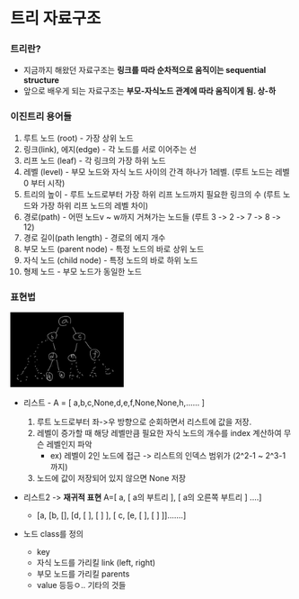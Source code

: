 # 트리 자료구조

### 트리란?

-   지금까지 해왔던 자료구조는 **링크를 따라 순차적으로 움직이는 sequential structure**
-   앞으로 배우게 되는 자료구조는 **부모-자식노드 관계에 따라 움직이게 됨. 상-하**

### 이진트리 용어들

1. 루트 노드 (root) - 가장 상위 노드
2. 링크(link), 에지(edge) - 각 노드를 서로 이어주는 선
3. 리프 노드 (leaf) - 각 링크의 가장 하위 노드
4. 레벨 (level) - 부모 노드와 자식 노드 사이의 간격 하나가 1레벨. (루트 노드는 레벨 0 부터 시작)
5. 트리의 높이 - 루트 노드로부터 가장 하위 리프 노드까지 필요한 링크의 수 (루트 노드와 가장 하위 리프 노드의 레벨 차이)
6. 경로(path) - 어떤 노드v ~ w까지 거쳐가는 노드들 (루트 3 -> 2 -> 7 -> 8 -> 12)
7. 경로 길이(path length) - 경로의 에지 개수
8. 부모 노드 (parent node) - 특정 노드의 바로 상위 노드
9. 자식 노드 (child node) - 특정 노드의 바로 하위 노드
10. 형제 노드 - 부모 노드가 동일한 노드

### 표현법

<img src="../Data_structure/images/tree.jpg" width="40%" height="40%"/>

-   리스트 - A = [ a,b,c,None,d,e,f,None,None,h,...... ]

    1. 루트 노드로부터 좌->우 방향으로 순회하면서 리스트에 값을 저장.
    2. 레벨이 증가할 때 해당 레벨만큼 필요한 자식 노드의 개수를 index 계산하여 무슨 레벨인지 파악
        - ex) 레벨이 2인 노드에 접근 -> 리스트의 인덱스 범위가 (2^2-1 ~ 2^3-1 까지)
    3. 노드에 값이 저장되어 있지 않으면 None 저장

-   리스트2 -> **재귀적 표현** A=[ a, [ a의 부트리 ], [ a의 오른쪽 부트리 ] ....]

    -   [a, [b, [], [d, [ ], [ ] ], [ c, [e, [ ], [ ] ]].......]

-   노드 class를 정의
    -   key
    -   자식 노드를 가리킬 link (left, right)
    -   부모 노드를 가리킬 parents
    -   value 등등ㅇ.. 기타의 것들
